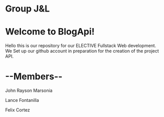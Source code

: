 # Group J&L

# Welcome to BlogApi!
Hello this is our repository for our ELECTIVE Fullstack Web development. 
We Set up our github account in preparation for the creation of the project API.

# --Members--

John Rayson Marsonia

Lance Fontanilla

Felix Cortez
